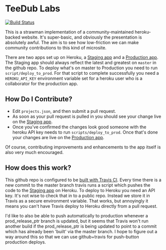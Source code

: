 TeeDub Labs
============

[![Build Status](https://travis-ci.org/moredip/tee-dub-labs.png?branch=master)](https://travis-ci.org/moredip/tee-dub-labs)

This is a strawman implementation of a community-maintained heroku-backed website. It's super-basic, and obviously the presentation is absolutely awful. The aim is to see how low-friction we can make community contributions to this kind of microsite.

There are two apps set up on Heroku, a [Staging app](http://tee-dub-labs---staging.herokuapp.com/) and a [Production app](http://tee-dub-labs.herokuapp.com/).
The Staging app should always reflect the latest and greatest on `master` in the github repo. To deploy what's on master to Production you need to run `script/deploy_to_prod`. For that script to complete successfully you need a `HEROKU_API_KEY` environment variable set for a heroku user who is a collaborator for the production app.

How Do I Contribute?
------
- Edit `projects.json`, and then submit a pull request.
- As soon as your pull request is pulled in you should see your change live on the [Staging app](http://tee-dub-labs---staging.herokuapp.com/). 
- Once you've confirmed the changes look good someone with the heroku API key needs to run `scripts/deploy_to_prod`. Once that's done your changes are live on the [Production app](http://tee-dub-labs.herokuapp.com/).

Of course, contributing improvements and enhancements to the app itself is also very much encouraged.

How does this work?
------

This github repo is configured to be [built with Travis CI](https://travis-ci.org/moredip/tee-dub-labs). Every time there is a new commit to the master branch travis runs a script which pushes the code to the [Staging app](http://tee-dub-labs---staging.herokuapp.com/) on Heroku. To deploy to Heroku you need an API key. It's not wise to check that in to a public repo. Instead we store it in Travis as a secure environment variable. That works, but annoyingly it means you can't have Travis deploy to Heroku directly from a pull request.

I'd like to also be able to push automatically to production whenever a prod_release_ptr branch is updated, but it seems that Travis won't run another build if the prod_release_ptr is being updated to point to a commit which has already been 'built' via the master branch. I hope to figure out a way around this so that we can use github+travis for push-button production deploys.
